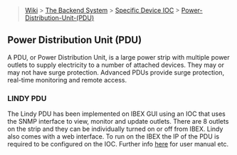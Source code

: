 > [Wiki](Home) > [The Backend System](The-Backend-System) > [Specific Device IOC](Specific-Device-IOC) > [Power-Distribution-Unit-(PDU)](https://github.com/ISISComputingGroup/ibex_developers_manual/wiki/Power-Distribution-Unit-(PDU))

## Power Distribution Unit (PDU)

A PDU, or Power Distribution Unit, is a large power strip with multiple power outlets to supply electricity to a number of attached devices. They may or may not have surge protection. Advanced PDUs provide surge protection, real-time monitoring and remote access.

### LINDY PDU

The Lindy PDU has been implemented on IBEX GUI using an IOC that uses the SNMP interface to view, monitor and update outlets. There are 8 outlets on the strip and they can be individually turned on or off from IBEX. Lindy also comes with a web interface. To run on the IBEX the IP of the PDU is required to be configured on the IOC.
Further info [here](https://www.lindy.co.uk/power-c8/power-distribution-unit-pdu-c347) for user manual etc.



